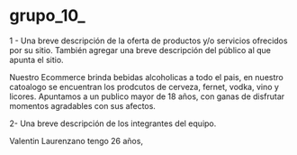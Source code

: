 # grupo_10_
1 - Una breve descripción de la oferta de productos y/o servicios ofrecidos por su
sitio. También agregar una breve descripción del público al que apunta el sitio. 

Nuestro Ecommerce brinda bebidas alcoholicas a todo el pais, en nuestro catoalogo se encuentran los prodcutos de cerveza, fernet, vodka, vino y licores. Apuntamos a un publico mayor de 18 años, con ganas de disfrutar momentos agradables con sus afectos. 

2- Una breve descripción de los integrantes del equipo.
 
 Valentin Laurenzano tengo 26 años, 

